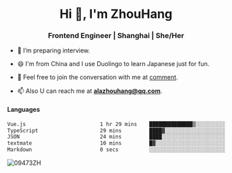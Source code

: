 <h1 align="center">Hi 👋, I'm ZhouHang</h1>

<h3 align="center">Frontend Engineer | Shanghai | She/Her</h3>

- 🤔 I’m preparing interview.
  
- 😄 I'm from China and I use Duolingo to learn Japanese just for fun.
  
- 🐨 Feel free to join the conversation with me at [comment](https://github.com/09473ZH/comment/discussions).

- 📫 Also U can reach me at **alazhouhang@qq.com**.


<h4 align="left">Languages</h4>
<!--START_SECTION:waka-->

```txt
Vue.js                        1 hr 29 mins    ██████████████▒░░░░░░░░░░   57.54 %
TypeScript                    29 mins         ████▓░░░░░░░░░░░░░░░░░░░░   19.13 %
JSON                          24 mins         ████░░░░░░░░░░░░░░░░░░░░░   15.82 %
textmate                      10 mins         █▓░░░░░░░░░░░░░░░░░░░░░░░   06.78 %
Markdown                      0 secs          ░░░░░░░░░░░░░░░░░░░░░░░░░   00.26 %
```

<!--END_SECTION:waka-->

<p align="left"> <img src=https://github-readme-stats.vercel.app/api?username=09473ZH&show_icons=true alt=09473ZH /> </p>
